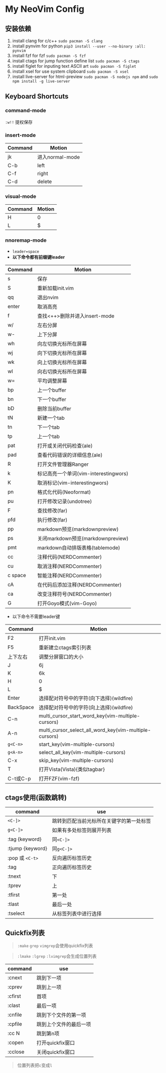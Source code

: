 # My NeoVim Config

## 安装依赖
1. install clang for c/c++ `sudo pacman -S clang`
2. install pynvim for python `pip3 install --user --no-binary :all: pynvim`
3. install fzf for fzf `sudo pacman -S fzf`
4. install ctags for jump function define list `sudo pacman -S ctags`
5. install figlet for inputing text ASCII art `sudo pacman -S figlet`
6. install xsel for use system clipboard `sudo pacman -S xsel`
7. install live-server for html-preview `sudo pacman -S nodejs npm` and `sudo npm install -g live-server`

## Keyboard Shortcuts
### command-mode
`:w!!` 提权保存

### insert-mode
| Command | Motion          |
| ------- | ---             |
| jk      | 进入normal-mode |
| C-b     | left            |
| C-f     | right           |
| C-d     | delete          |

### visual-mode
| Command | Motion |
| ------- | ---    |
| H       | 0      |
| L       | $      |

### nnoremap-mode
- `leader=space`
- **以下命令都有前缀键leader**

| Command | Motion                                |
| ------- | ---                                   |
| s       | 保存                                  |
| S       | 重新加载init.vim                      |
| qq      | 退出nvim                              |
| enter   | 取消高亮                              |
| f       | 查找<++>删除并进入insert-mode         |
| w/      | 左右分屏                              |
| w-      | 上下分屏                              |
| wh      | 向左切换光标所在屏幕                  |
| wj      | 向下切换光标所在屏幕                  |
| wk      | 向上切换光标所在屏幕                  |
| wl      | 向右切换光标所在屏幕                  |
| w=      | 平均调整屏幕                          |
| bp      | 上一个buffer                          |
| bn      | 下一个buffer                          |
| bD      | 删除当前buffer                        |
| tN      | 新建一个tab                           |
| tn      | 下一个tab                             |
| tp      | 上一个tab                             |
| pat     | 打开或关闭代码检查(ale)               |
| pad     | 查看代码错误的详细信息(ale)           |
| R       | 打开文件管理器Ranger                  |
| k       | 标记高亮一个单词(vim-interestingwors) |
| K       | 取消标记(vim-interestingwors)         |
| pn      | 格式化代码(Neoformat)                 |
| pu      | 打开修改记录(undotree)                |
| F       | 查找修改(far)                         |
| pfd     | 执行修改(far)                         |
| pp      | markdown预览(markdownpreview)         |
| ps      | 关闭markdown预览(markdownpreview)     |
| pmt     | markdown自动排版表格(tablemode)       |
| cc      | 注释代码(NERDCommenter)               |
| cu      | 取消注释(NERDCommenter)               |
| c space | 智能注释(NERDCommenter)               |
| cA      | 在代码后添加注释(NERDCommenter)       |
| ca      | 改变注释符号(NERDCommenter)           |
| G       | 打开Goyo模式(vim-Goyo)                |

- 以下命令不需要leader键

| Command   | Motion                                                 |
| -------   | ---                                                    |
| F2        | 打开init.vim                                           |
| F5        | 重新建立ctags索引列表                                  |
| 上下左右  | 调整分屏窗口的大小                                     |
| J         | 6j                                                     |
| K         | 6k                                                     |
| H         | 0                                                      |
| L         | $                                                      |
| Enter     | 选择配对符号中的字符(向下选择)(wildfire)               |
| BackSpace | 选择配对符号中的字符(向上选择)(wildfire)               |
| C-n       | multi_cursor_start_word_key(vim-multiple-cursors)      |
| A-n       | multi_cursor_select_all_word_key(vim-multiple-cursors) |
| `g<C-n>`  | start_key(vim-multiple-cursors)                        |
| `g<A-n>`  | select_all_key(vim-multiple-cursors)                   |
| C-x       | skip_key(vim-multiple-cursors)                         |
| T         | 打开Vista(Vista){类似tagbar}                           |
| C-t或C-p  | 打开FZF(vim-fzf)                                       |

## ctags使用(函数跳转)
| command          | use                                      |
| -------          | ---                                      |
| `<C-]>`          | 跳转到匹配当前光标所在关键字的第一处标签 |
| `g<C-]>`         | 如果有多处标签则展开列表                 |
| :tag {keyword}   | 同`<C-]>`                                |
| :tjump {keyword} | 同`g<C-]>`                               |
| :pop 或 `<C-t>`  | 反向遍历标签历史                         |
| :tag             | 正向遍历标签历史                         |
| :tnext           | 下                                       |
| :tprev           | 上                                       |
| :tfirst          | 第一处                                   |
| :tlast           | 最后一处                                 |
| :tselect         | 从标签列表中进行选择                     |

## Quickfix列表
> `:make` `grep` `vimgrep`会使用quickfix列表

> `:lmake` `:lgrep` `:lvimgrep`会生成位置列表

| command  | use                    |
| -------  | ---                    |
| :cnext   | 跳到下一项             |
| :cprev   | 跳到上一项             |
| :cfirst | 首项                   |
| :clast  | 最后一项               |
| :cnfile | 跳到下个文件的第一项   |
| :cpfile | 跳到上个文件的最后一项 |
| :cc N   | 跳到第n项              |
| :copen  | 打开quickfix窗口       |
| :cclose | 关闭quickfix窗口       |

> 位置列表把`c`变成`l`
